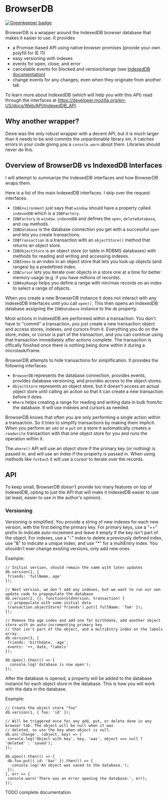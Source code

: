 # BrowserDB

[![Greenkeeper badge](https://badges.greenkeeper.io/dabblewriter/browserdb.svg)](https://greenkeeper.io/)

BrowserDB is a wrapper around the IndexedDB browser database that makes it easier to use. It provides
* a Promise-based API using native browser promises (provide your own polyfill for IE 11)
* easy versioning with indexes
* events for open, close, and error
* cancelable events for blocked and versionchange (see [IndexedDB documentation](https://developer.mozilla.org/en-US/docs/Web/API/IDBDatabase/onversionchange))
* change events for any changes, even when they originate from another tab

To learn more about IndexedDB (which will help you with this API) read through the interfaces at
https://developer.mozilla.org/en-US/docs/Web/API/IndexedDB_API.

## Why another wrapper?

Dexie was the only robust wrapper with a decent API, but it is much larger than it needs to be and commits the
unpardonable library sin, it catches errors in your code giving you a `console.warn` about them. Libraries should never
do this.

## Overview of BrowserDB vs IndexedDB Interfaces

I will attempt to summarize the IndexedDB interfaces and how BrowserDB wraps them.

Here is a list of the main IndexedDB interfaces. I skip over the request interfaces.

* `IDBEnvironment` just says that `window` should have a property called `indexedDB` which is a `IDBFactory`.
* `IDBFactory` is `window.indexedDB` and defines the `open`, `deleteDatabase`, and `cmp` methods.
* `IDBDatabase` is the database connection you get with a successful `open` and lets you create transactions.
* `IDBTransaction` is a transaction with an `objectStore()` method that returns an object store.
* `IDBObjectStore` is an object store (or table in RDBMS databases) with methods for reading and writing and accessing indexes.
* `IDBIndex` is an index in an object store that lets you look up objects (and ranges) by a predefined index.
* `IDBCursor` lets you iterate over objects in a store one at a time for better memory usage (e.g. if you have millions of records).
* `IDBKeyRange` helps you define a range with min/max records on an index to select a range of objects.

When you create a new BrowserDB instance it does not interact with any IndexedDB interfaces until you call `open()`.
This then opens an IndexedDB database assigning the `IDBDatabase` instance to the `db` property.

Most actions in IndexedDB are performed within a transaction. You don't have to "commit" a transaction, you just create
a new transaction object and access stores, indexes, and cursors from it. Everything you do on the store, index, or
cursor is part of the transaction, and you can continue using that transaction immediately after actions complete. The
transaction is offically finished once there is nothing being done within it during a microtask/frame.

BrowserDB attempts to hide transactions for simplification. It provides the following interfaces.

* `BrowserDB` represents the database connection, provides events, provides database versioning, and provides access to
  the object stores.
* `ObjectStore` represents an object store, but it doesn't access an actual object store until calling an action so that
  it can create a new transaction before it does.
* `Where` helps creating a range for reading and writing data in bulk from/to the database. It will use indexes and
  cursors as needed.

BrowserDB knows that often you are only performing a single action within a transaction. So it tries to simplify
transactions by making them implicit. When you perform an `add` or a `put` on a store it automatically creates a
`readwrite` transaction with that one object store for you and runs the operation within it.

The `where()` API will use an object store if the primary key (or nothing) is passed in, and will use an index if the
property is passed in. When using methods like `forEach` it will use a cursor to iterate over the records.

## API

To keep small, BrowserDB doesn't provide too many features on top of IndexedDB, opting to just the API that will make it
IndexedDB easier to use (at least, easier to use in the author's opinion).

### Versioning

Versioning is simplified. You provide a string of new indexes for each new version, with the first being the primary
key. For primary keys, use a "++" prefix to indicate auto-increment and leave it empty if the key isn't part of the
object. For indexes, use a "-" index to delete a previously defined index, use "&" to indicate a unique index, and use
"*" for a multiEntry index. You shouldn't ever change existing versions, only add new ones.

Example:

```
// Initial version, should remain the same with later updates
db.version(1, {
 friends: 'fullName, age'
});

// Next version, we don't add any indexes, but we want to run our own update code to prepopulate the database
db.version(2, {}, function(oldVersion, transaction) {
 // prepopulate with some initial data
 transaction.objectStore('friends').put({ fullName: 'Tom' });
});

// Remove the age index and add one for birthdate, add another object store with an auto-incrementing primary key
// that isn't part of the object, and a multiEntry index on the labels array.
db.version(3, {
 friends: 'birthdate, -age',
 events: '++, date, *labels'
});

db.open().then(() => {
  console.log('database is now open');
});
```

After the database is opened, a property will be added to the database instance for each object store in the
database. This is how you will work with the data in the database.

Example:

```
// Create the object store "foo"
db.version(1, { foo: 'id' });

// Will be triggered once for any add, put, or delete done in any browser tab. The object will be null when it was
// deleted, so use the key when object is null.
db.on('change', (object, key) => {
 console.log('Object with key', key, 'was', object === null ? 'deleted' : 'saved');
});

db.open().then(() => {
 db.foo.put({ id: 'bar' }).then(() => {
   console.log('An object was saved to the database.');
 });
}, err => {
 console.warn('There was an error opening the database:', err);
});
```

TODO complete documentation
